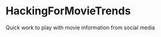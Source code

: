 HackingForMovieTrends
=====================

Quick work to play with movie information from social media
